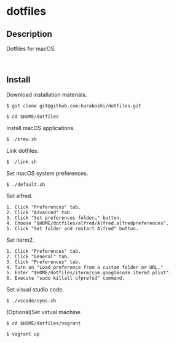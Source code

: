 dotfiles
====

## Description

Dotfiles for macOS.

&emsp;

## Install

Download installation materials.

```shell
$ git clone git@github.com:kuraboshi/dotfiles.git

$ cd $HOME/dotfiles
```

Install macOS applications.

```shell
$ ./brew.sh
```

Link dotfiles.

```shell
$ ./link.sh
```

Set macOS system preferences.

```shell
$ ./default.sh
```

Set alfred.


```
1. Click "Preferences" tab.
2. Click "Advanced" tab.
3. Click "Set preferences folder…" button.
4. Choose "$HOME/dotfiles/alfred/Alfred.alfredpreferences".
5. Click "Set folder and restart Alfred" button.
```

Set iterm2.


```
1. Click "Preferences" tab.
2. Click "General" tab.
3. Click "Preferences" tab.
4. Turn on "Load preference from a custom folder or URL."
5. Enter "$HOME/dotfiles/iterm/com.googlecode.iterm2.plist".
6. Execute "sudo killall cfprefsd" command.
```

Set visual studio code.

```shell
$ ./vscode/sync.sh
```

(Optional)Set virtual machine.
```shell
$ cd $HOME/dotfiles/vagrant

$ vagrant up
```
